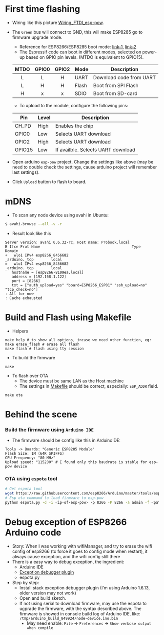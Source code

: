 # First time flashing
- Wiring like this picture [Wiring_FTDI_esp-pow](../../hardware/serial-wiring-1.jpg).
- The `Green` bus will connect to GND, this will make ESP8285 go to firmware upgrade mode.
    + Reference for ESP8266/ESP8285 boot mode: [link-1](https://github.com/esp8266/esp8266-wiki/wiki/Boot-Process#esp-boot-modes), [link-2](https://github.com/esp8266/esp8266-wiki/wiki/Uploading)
    + The Espressif code can boot in different modes, selected on power-up based on GPIO pin levels. (MTDO is equivalent to GPIO15).

    | MTDO | GPIO0 | GPIO2 | Mode  | Description
    |:----:|:-----:|:-----:| ----- | -----------
    |   L  |   L   |   H   | UART  | Download code from UART
    |   L  |   H   |   H   | Flash | Boot from SPI Flash
    |   H  |   x   |   x   | SDIO  | Boot from SD-card

    + To upload to the module, configure the following pins:

    |  Pin   | Level | Description
    | ------ | ----- | -----------
    | CH_PD  | High  | Enables the chip
    | GPIO0  | Low   | Selects UART download
    | GPIO2  | High  | Selects UART download
    | GPIO15 | Low   | If availble. Selects UART download

- Open arduino `esp-pow` project. Change the settings like above (may be need to double check the settings, cause arduino project will remember last settings).
- Click `Upload` button to flash to board.

# mDNS
- To scan any node device using avahi in Ubuntu:

```bash
$ avahi-browse --all -v -r
```

- Result look like this

```
Server version: avahi 0.6.32-rc; Host name: Probook.local
E Ifce Prot Name                                          Type                 Domain
+   wlo1 IPv4 esp8266_8456682                               _arduino._tcp        local
=   wlo1 IPv4 esp8266_8456682                               _arduino._tcp        local
   hostname = [esp8266-8109ea.local]
   address = [192.168.1.122]
   port = [8266]
   txt = ["auth_upload=yes" "board=ESP8266_ESP01" "ssh_upload=no" "tcp_check=no"]
: All for now
: Cache exhausted
```

# Build and Flash using Makefile
- Helpers

```
make help # to show all options, incase we need other function, eg:
make erase_flash # erase all flash
make flash # flash using tty session
```

- To build the firmware

```
make
```

- To flash over OTA
    + The device must be same LAN as the Host machine
    + The settings in [Makefile](./Makefile) should be correct, especially: `ESP_ADDR` field.

```
make ota
```

# Behind the scene

### Build the firmware using `Arduino IDE`
- The firmware should be config like this in ArduinoIDE:
```
Tools -> Boards: "Generic ESP8285 Module"
Flash Size: 1M (64K SPIFFS)
CPU Frequency: "80 MHz"
Upload speed: "115200" # I found only this baudrate is stable for esp-pow device
```

### OTA using `espota` tool

```bash
# Get espota tool
wget https://raw.githubusercontent.com/esp8266/Arduino/master/tools/espota.py
# Esp ota command to load firmware to esp-pow
python espota.py -d -i <ip-of-esp-pow> -p 8266 -P 8266 -a admin -f <path-to-ino-bin>
```

# Debug exception of ESP8266 Arduino code
- Story: When I was working with wifiManager, and try to erase the wifi config of esp8266 (to force it goes to config mode when restart), it always cause exception, and the wifi config still there
- There is a easy way to debug exception, the ingredient:
    + Arduino IDE
    + [Exception debugger plugin](https://github.com/me-no-dev/EspExceptionDecoder)
    + espota.py
- Step by step:
    + Install stack exception debugger plugin (I'm using Arduino 1.6.13, older version may not work)
    + Open and build sketch.
    + If not using serial to download firmware, may use the espota to ugprade the firmware, with the syntax described above. The firmware is showed in console build log of Arduino IDE, like: `/tmp/arduino_build_849924/node-device.ino.bin`
        * May need enable: `File` -> `Preferences` -> `Show verbose output when compile`
